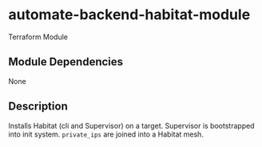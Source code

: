# automate-backend-habitat-module

Terraform Module

## Module Dependencies
None

## Description
Installs Habitat (cli and Supervisor) on a target. Supervisor is bootstrapped into init system.
`private_ips` are joined into a Habitat mesh.
